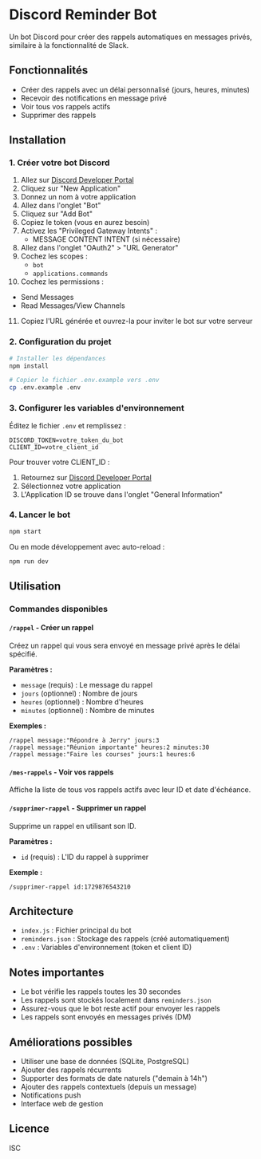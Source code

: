 # Discord Reminder Bot

Un bot Discord pour créer des rappels automatiques en messages privés, similaire à la fonctionnalité de Slack.

## Fonctionnalités

- Créer des rappels avec un délai personnalisé (jours, heures, minutes)
- Recevoir des notifications en message privé
- Voir tous vos rappels actifs
- Supprimer des rappels

## Installation

### 1. Créer votre bot Discord

1. Allez sur [Discord Developer Portal](https://discord.com/developers/applications)
2. Cliquez sur "New Application"
3. Donnez un nom à votre application
4. Allez dans l'onglet "Bot"
5. Cliquez sur "Add Bot"
6. Copiez le token (vous en aurez besoin)
7. Activez les "Privileged Gateway Intents" :
   - MESSAGE CONTENT INTENT (si nécessaire)
8. Allez dans l'onglet "OAuth2" > "URL Generator"
9. Cochez les scopes :
   - `bot`
   - `applications.commands`
10. Cochez les permissions :
   - Send Messages
   - Read Messages/View Channels
11. Copiez l'URL générée et ouvrez-la pour inviter le bot sur votre serveur

### 2. Configuration du projet

```bash
# Installer les dépendances
npm install

# Copier le fichier .env.example vers .env
cp .env.example .env
```

### 3. Configurer les variables d'environnement

Éditez le fichier `.env` et remplissez :

```
DISCORD_TOKEN=votre_token_du_bot
CLIENT_ID=votre_client_id
```

Pour trouver votre CLIENT_ID :
1. Retournez sur [Discord Developer Portal](https://discord.com/developers/applications)
2. Sélectionnez votre application
3. L'Application ID se trouve dans l'onglet "General Information"

### 4. Lancer le bot

```bash
npm start
```

Ou en mode développement avec auto-reload :

```bash
npm run dev
```

## Utilisation

### Commandes disponibles

#### `/rappel` - Créer un rappel

Créez un rappel qui vous sera envoyé en message privé après le délai spécifié.

**Paramètres :**
- `message` (requis) : Le message du rappel
- `jours` (optionnel) : Nombre de jours
- `heures` (optionnel) : Nombre d'heures
- `minutes` (optionnel) : Nombre de minutes

**Exemples :**
```
/rappel message:"Répondre à Jerry" jours:3
/rappel message:"Réunion importante" heures:2 minutes:30
/rappel message:"Faire les courses" jours:1 heures:6
```

#### `/mes-rappels` - Voir vos rappels

Affiche la liste de tous vos rappels actifs avec leur ID et date d'échéance.

#### `/supprimer-rappel` - Supprimer un rappel

Supprime un rappel en utilisant son ID.

**Paramètres :**
- `id` (requis) : L'ID du rappel à supprimer

**Exemple :**
```
/supprimer-rappel id:1729876543210
```

## Architecture

- `index.js` : Fichier principal du bot
- `reminders.json` : Stockage des rappels (créé automatiquement)
- `.env` : Variables d'environnement (token et client ID)

## Notes importantes

- Le bot vérifie les rappels toutes les 30 secondes
- Les rappels sont stockés localement dans `reminders.json`
- Assurez-vous que le bot reste actif pour envoyer les rappels
- Les rappels sont envoyés en messages privés (DM)

## Améliorations possibles

- Utiliser une base de données (SQLite, PostgreSQL)
- Ajouter des rappels récurrents
- Supporter des formats de date naturels ("demain à 14h")
- Ajouter des rappels contextuels (depuis un message)
- Notifications push
- Interface web de gestion

## Licence

ISC
